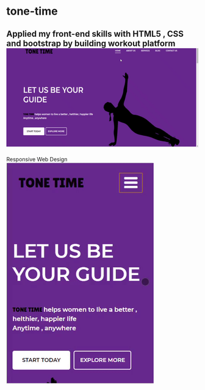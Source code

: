 # tone-time
Applied my front-end skills with HTML5 , CSS and bootstrap by building workout platform 
![responsive-web](https://github.com/RawanAlkhrese/tone-time/blob/master/tone-time-1.gif)
------
Responsive Web Design 
![responsive-web](https://github.com/RawanAlkhrese/tone-time/blob/master/tone-time-2.gif)


